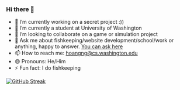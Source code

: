### Hi there 👋

- 🔭 I’m currently working on a secret project :))
- 🌱 I’m currently a student at University of Washington
- 👯 I’m looking to collaborate on a game or simulation project
- 💬 Ask me about fishkeeping/website development/school/work or anything, happy to answer. [You can ask here](https://ask.fm/phaybuccc)
- 📫 How to reach me: hoangng@cs.washington.edu
- 😄 Pronouns: He/Him
- ⚡ Fun fact: I do fishkeeping

[![GitHub Streak](https://github-readme-streak-stats.herokuapp.com?user=hoanghohohaha&theme=react&date_format=M%20j%5B%2C%20Y%5D)](https://git.io/streak-stats)

